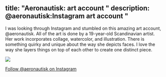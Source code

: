 title: "Aeronautisk: art account "
description: @aeronautisk:Instagram art account "
---
I was looking through Instagram and stumbled on this amazing art account, @aeronautisk.
All of the art is done by a 19-year-old Scandinavian artist. 
Her work incorporates collage, watercolor, and illustration. 
There is something quirky and unique about the way she depicts faces. 
I love the way she layers things on top of each other to create one distinct piece.         

<img src="Blog/img/pink.png" class=pic>

<a class=links href="https://www.instagram.com/aeronautisk/?hl=en"> Follow @aeronautisk on Instagram</a>
